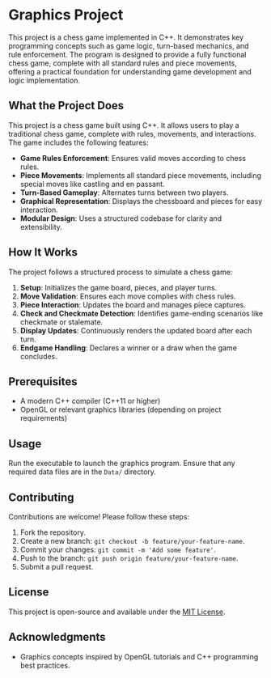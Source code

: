 
# Graphics Project

This project is a chess game implemented in C++. It demonstrates key programming concepts such as game logic, turn-based mechanics, and rule enforcement. The program is designed to provide a fully functional chess game, complete with all standard rules and piece movements, offering a practical foundation for understanding game development and logic implementation.

## What the Project Does

This project is a chess game built using C++. It allows users to play a traditional chess game, complete with rules, movements, and interactions. The game includes the following features:

- **Game Rules Enforcement**: Ensures valid moves according to chess rules.
- **Piece Movements**: Implements all standard piece movements, including special moves like castling and en passant.
- **Turn-Based Gameplay**: Alternates turns between two players.
- **Graphical Representation**: Displays the chessboard and pieces for easy interaction.
- **Modular Design**: Uses a structured codebase for clarity and extensibility.

## How It Works

The project follows a structured process to simulate a chess game:

1. **Setup**: Initializes the game board, pieces, and player turns.
2. **Move Validation**: Ensures each move complies with chess rules.
3. **Piece Interaction**: Updates the board and manages piece captures.
4. **Check and Checkmate Detection**: Identifies game-ending scenarios like checkmate or stalemate.
5. **Display Updates**: Continuously renders the updated board after each turn.
6. **Endgame Handling**: Declares a winner or a draw when the game concludes.

## Prerequisites

- A modern C++ compiler (C++11 or higher)
- OpenGL or relevant graphics libraries (depending on project requirements)


## Usage

Run the executable to launch the graphics program. Ensure that any required data files are in the `Data/` directory.

## Contributing

Contributions are welcome! Please follow these steps:

1. Fork the repository.
2. Create a new branch: `git checkout -b feature/your-feature-name`.
3. Commit your changes: `git commit -m 'Add some feature'`.
4. Push to the branch: `git push origin feature/your-feature-name`.
5. Submit a pull request.

## License

This project is open-source and available under the [MIT License](LICENSE).

## Acknowledgments

- Graphics concepts inspired by OpenGL tutorials and C++ programming best practices.
